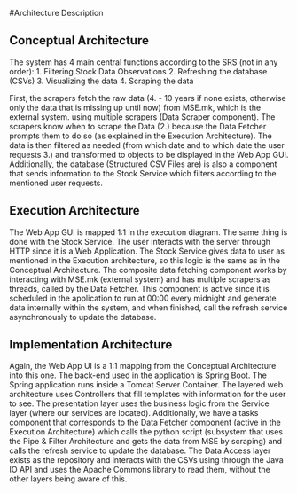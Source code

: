 #Architecture Description

## Conceptual Architecture

The system has 4 main central functions according to the SRS (not in any order):
    1.	Filtering Stock Data Observations
    2.	Refreshing the database (CSVs)
    3.	Visualizing the data
    4.	Scraping the data

First, the scrapers fetch the raw data (4. - 10 years if none exists, otherwise only the data that is missing up
until now) from MSE.mk, which is the external system. using multiple scrapers (Data Scraper component).
The scrapers know when to scrape the Data (2.) because the Data Fetcher prompts them to do so (as explained in the
Execution Architecture). The data is then filtered as needed (from which date and to which date the user requests 3.)
and transformed to objects to be displayed in the Web App GUI. Additionally, the database (Structured CSV Files are)
is also a component that sends information to the Stock Service which filters according to the mentioned user requests.

## Execution Architecture

The Web App GUI is mapped 1:1 in the execution diagram. The same thing is done with the Stock Service.
The user interacts with the server through HTTP since it is a Web Application. The Stock Service gives data to user
as mentioned in the Execution architecture, so this logic is the same as in the Conceptual Architecture.
The composite data fetching component works by interacting with MSE.mk (external system) and has multiple
scrapers as threads, called by the Data Fetcher. This component is active since it is scheduled in the application to
run at 00:00 every midnight and generate data internally within the system, and when finished, call the refresh service
asynchronously to update the database.

## Implementation Architecture

Again, the Web App UI is a 1:1 mapping from the Conceptual Architecture into this one. The back-end used in the application
is Spring Boot. The Spring application runs inside a Tomcat Server Container. The layered web architecture uses
Controllers that fill templates with information for the user to see. The presentation layer uses the business logic
from the Service layer (where our services are located). Additionally, we have a tasks component that corresponds
to the Data Fetcher component (active in the Execution Architecture) which calls the python script (subsystem that uses
 the Pipe & Filter Architecture and gets the data from MSE by scraping) and calls the refresh service to update the database.
The Data Access layer exists as the repository and interacts with the CSVs using through the Java IO API and uses the Apache
Commons library to read them, without the other layers being aware of this.